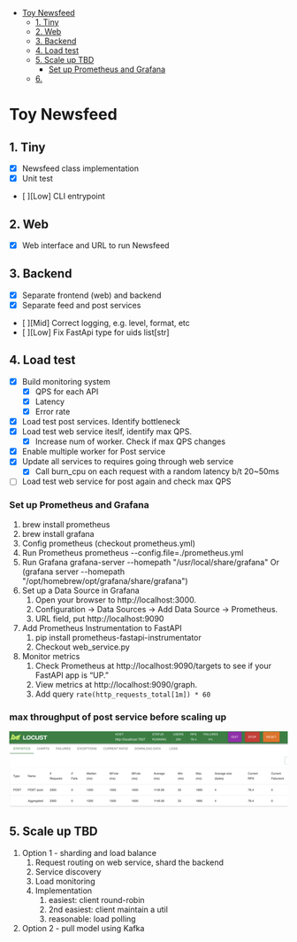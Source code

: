- [Toy Newsfeed](#toy-newsfeed)
  - [1. Tiny](#1-tiny)
  - [2. Web](#2-web)
  - [3. Backend](#3-backend)
  - [4. Load test](#4-load-test)
  - [5. Scale up TBD](#5-scale-up-tbd)
    - [Set up Prometheus and Grafana](#set-up-prometheus-and-grafana)
  - [6.](#6)

# Toy Newsfeed

## 1. Tiny
- [x] Newsfeed class implementation
- [x] Unit test 
- [ ][Low] CLI entrypoint

## 2. Web
- [x] Web interface and URL to run Newsfeed

## 3. Backend
- [x] Separate frontend (web) and backend
- [x] Separate feed and post services
- [ ][Mid] Correct logging, e.g. level, format, etc
- [ ][Low] Fix FastApi type for uids list[str] 

## 4. Load test
- [x] Build monitoring system
  - [x] QPS for each API
  - [x] Latency
  - [x] Error rate
- [x] Load test post services. Identify bottleneck
- [x] Load test web service iteslf, identify max QPS. 
  - [x] Increase num of worker. Check if max QPS changes
- [x] Enable multiple worker for Post service
- [x] Update all services to requires going through web service
  - [x] Call burn_cpu on each request with a random latency b/t 20~50ms
- [ ] Load test web service for post again and check max QPS

### Set up Prometheus and Grafana
1. brew install prometheus
2. brew install grafana
3. Config prometheus (checkout prometheus.yml)
4. Run Prometheus
  prometheus --config.file=./prometheus.yml
5. Run Grafana
  grafana-server --homepath "/usr/local/share/grafana"
  Or (grafana server --homepath "/opt/homebrew/opt/grafana/share/grafana")
6. Set up a Data Source in Grafana
   1. Open your browser to http://localhost:3000.
   2. Configuration → Data Sources → Add Data Source → Prometheus.
   3. URL field, put http://localhost:9090
7. Add Prometheus Instrumentation to FastAPI
   1. pip install prometheus-fastapi-instrumentator
   2. Checkout web_service.py
8. Monitor metrics
   1. Check Prometheus at http://localhost:9090/targets to see if your FastAPI app is “UP.”
   2. View metrics at http://localhost:9090/graph.
   3. Add query `rate(http_requests_total[1m]) * 60`

### max throughput of post service before scaling up
![max throughput of post service before scaling up](image.png)

## 5. Scale up TBD
1. Option 1 - sharding and load balance
   1. Request routing on web service, shard the backend
   2. Service discovery
   3. Load monitoring
   4. Implementation
      1. easiest: client round-robin
      2. 2nd easiest: client maintain a util
      3. reasonable: load polling
2. Option 2 - pull model using Kafka
